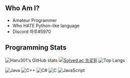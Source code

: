 ## Who Am I?
- Amateur Programmer
- Who HATE Python-like language
- Discord 하루#5970

## Programming Stats

![Haru301's GitHub stats](https://github-readme-stats.vercel.app/api?username=haruww&count_private=true&show_icons=true)
[![Solved.ac
프로필](http://mazassumnida.wtf/api/v2/generate_badge?boj=haruww)](https://solved.ac/haruww)
![Top Langs](https://github-readme-stats.vercel.app/api/top-langs/?username=haruww&layout=compact)

![Java](https://img.shields.io/badge/java-%23ED8B00.svg?style=for-the-badge&logo=java&logoColor=white)
![C++](https://img.shields.io/badge/c++-%2300599C.svg?style=for-the-badge&logo=c%2B%2B&logoColor=white)
![C#](https://img.shields.io/badge/c%23-%23239120.svg?style=for-the-badge&logo=c-sharp&logoColor=white)
![C](https://img.shields.io/badge/c-%2300599C.svg?style=for-the-badge&logo=c&logoColor=white)
![JavaScript](https://img.shields.io/badge/javascript-%23323330.svg?style=for-the-badge&logo=javascript&logoColor=%23F7DF1E)
